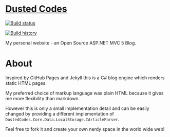 # [Dusted Codes](http://dusted.codes/)
[![Build status](https://ci.appveyor.com/api/projects/status/9d091ttri4t1rgf9/branch/master?svg=true)](https://ci.appveyor.com/project/dustinmoris/dustedcodes/branch/master)

[![Build history](http://ci-buildstats.azurewebsites.net/appveyor/chart/dustinmoris/dustedcodes)](https://ci.appveyor.com/project/dustinmoris/dustedcodes/history)

My personal website - an Open Source ASP.NET MVC 5 Blog.

# About

Inspired by GitHub Pages and Jekyll this is a C# blog engine which renders static HTML pages.

My preferred choice of markup language was plain HTML because it gives me more flexibility than markdown.

However this is only a small implementation detail and can be easily changed by providing a different implementation of ```DustedCodes.Core.Data.LocalStorage.IArticleParser```.

Feel free to fork it and create your own nerdy space in the world wide web!
